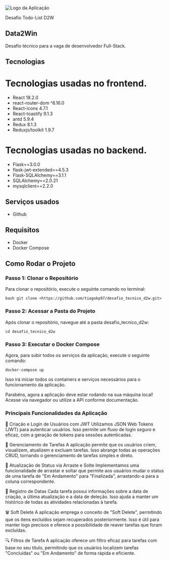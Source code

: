 ![Logo da Aplicação](https://data2win.com.br/wp-content/themes/visualy/assets/img/Logotipo.png)


Desafio Todo-List D2W
## Data2Win
Desafio técnico para a vaga de desenvolvedor Full-Stack.


## Tecnologias

# Tecnologias usadas no frontend.

* React 18.2.0
* react-router-dom ^6.16.0
* React-icons 4.7.1
* React-toastify 9.1.3
* antd 5.9.4
* Redux 8.1.3
* Reduxjs/toolkit 1.9.7

# Tecnologias usadas no backend.
* Flask==3.0.0
* flask-jwt-extended==4.5.3
* Flask-SQLAlchemy==3.1.1
* SQLAlchemy==2.0.21
* mysqlclient==2.2.0

## Serviços usados

* Github

## Requisitos
- Docker
- Docker Compose

## Como Rodar o Projeto

### Passo 1: Clonar o Repositório

Para clonar o repositório, execute o seguinte comando no terminal:

```
bash git clone <https://github.com/tiagokp97/desafio_tecnico_d2w.git>
```

### Passo 2: Acessar a Pasta do Projeto

Após clonar o repositório, navegue até a pasta desafio_tecnico_d2w:

```
cd desafio_tecnico_d2w
```

### Passo 3: Executar o Docker Compose

Agora, para subir todos os serviços da aplicação, execute o seguinte comando:

```
docker-compose up
```

Isso irá iniciar todos os containers e serviços necessários para o funcionamento da aplicação.

Parabéns, agora a aplicação deve estar rodando na sua máquina local! Acesse via navegador ou utilize a API conforme documentação.


###  Principais Funcionalidades da Aplicação
🔐 Criação e Login de Usuários com JWT
Utilizamos JSON Web Tokens (JWT) para autenticar usuários. Isso permite um fluxo de login seguro e eficaz, com a geração de tokens para sessões autenticadas.

📝 Gerenciamento de Tarefas
A aplicação permite que os usuários criem, visualizem, atualizem e excluam tarefas. Isso abrange todas as operações CRUD, tornando o gerenciamento de tarefas simples e direto.

🔄 Atualização de Status via Arraste e Solte
Implementamos uma funcionalidade de arrastar e soltar que permite aos usuários mudar o status de uma tarefa de "Em Andamento" para "Finalizada", arrastando-a para a coluna correspondente.

📅 Registro de Datas
Cada tarefa possui informações sobre a data de criação, a última atualização e a data de deleção. Isso ajuda a manter um histórico de todas as atividades relacionadas à tarefa.

🗑️ Soft Delete
A aplicação emprega o conceito de "Soft Delete", permitindo que os itens excluídos sejam recuperados posteriormente. Isso é útil para manter logs precisos e oferece a possibilidade de reaver tarefas que foram excluídas.

🔍 Filtros de Tarefa
A aplicação oferece um filtro eficaz para tarefas com base no seu título, permitindo que os usuários localizem tarefas "Concluídas" ou "Em Andamento" de forma rápida e eficiente.

